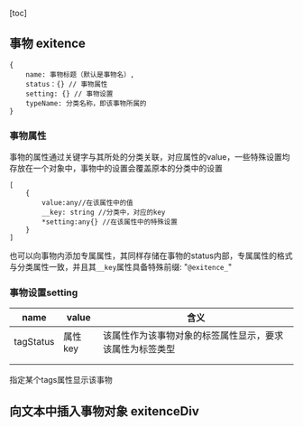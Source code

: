 [toc]

## 事物 exitence

~~~
{
	name: 事物标题（默认是事物名）,
	status：{} // 事物属性
	setting: {} // 事物设置
	typeName: 分类名称，即该事物所属的
}
~~~

### 事物属性

事物的属性通过关键字与其所处的分类关联，对应属性的value，一些特殊设置均存放在一个对象中，事物中的设置会覆盖原本的分类中的设置

~~~
[
	{	
		value:any//在该属性中的值
		__key: string //分类中，对应的key
		*setting:any{} //在该属性中的特殊设置
	}
]
~~~

也可以向事物内添加专属属性，其同样存储在事物的status内部，专属属性的格式与分类属性一致，并且其`__key`属性具备特殊前缀: "`@exitence_`"

### 事物设置setting

| name      | value   | 含义                                                     |
| --------- | ------- | -------------------------------------------------------- |
| tagStatus | 属性key | 该属性作为该事物对象的标签属性显示，要求该属性为标签类型 |
|           |         |                                                          |
|           |         |                                                          |

指定某个tags属性显示该事物

## 向文本中插入事物对象 exitenceDiv


